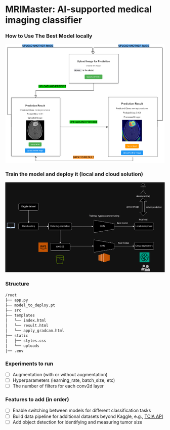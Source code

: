 # MRIMaster: AI-supported medical imaging classifier

### How to Use The Best Model locally

![api_ui](static/api_ui.png)


### Train the model and deploy it (local and cloud solution)

![workflow](static/workflow_mrimaster.png)

### Structure
```
/root
├── app.py
├── model_to_deploy.pt
├── src
├── templates
│   └── index.html
│   └── result.html
│   └── apply_gradcam.html
├── static
│   ├── styles.css
│   └── uploads
│── .env
``` 

### Experiments to run
- [ ] Augmentation (with or without augmentation)
- [ ] Hyperparameters (learning_rate, batch_size, etc)
- [ ] The number of filters for each conv2d layer

### Features to add (in order)
- [ ] Enable switching between models for different classification tasks
- [ ] Build data pipeline for additional datasets beyond Kaggle, e.g., [TCIA API](https://wiki.cancerimagingarchive.net/display/Public/TCIA+Programmatic+Interface+REST+API+Guides)
- [ ] Add object detection for identifying and measuring tumor size
